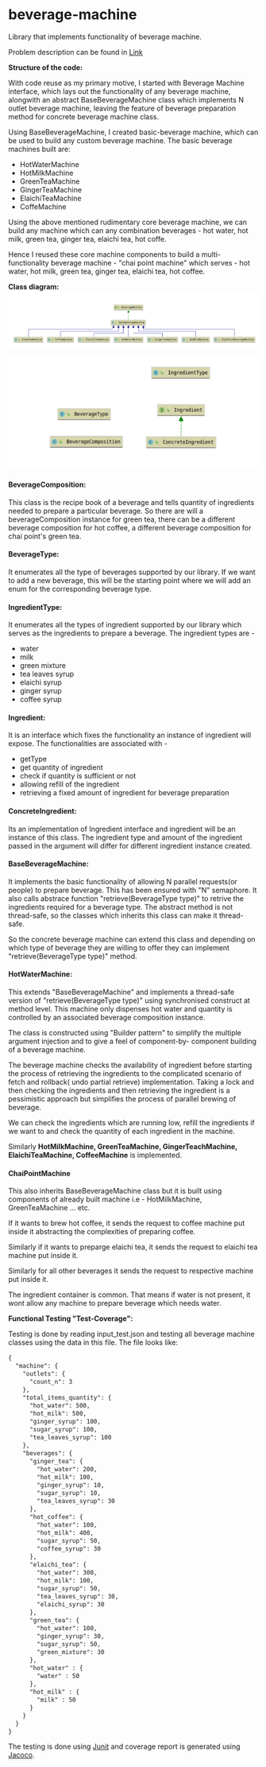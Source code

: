 # beverage-machine
Library that implements functionality of beverage machine.

Problem description can be found in [Link](archive/README.md)


**Structure of the code:**

With code reuse as my primary motive, I started with Beverage Machine interface,
which lays out the functionality of any beverage machine, alongwith an abstract
BaseBeverageMachine class which implements N outlet beverage machine, leaving the
feature of beverage preparation method for concrete beverage machine class. 

Using BaseBeverageMachine, I created basic-beverage machine, which can be used to
build any custom beverage machine. The basic beverage machines built are:

- HotWaterMachine
- HotMilkMachine
- GreenTeaMachine
- GingerTeaMachine
- ElaichiTeaMachine
- CoffeMachine

Using the above mentioned rudimentary core beverage machine, we can build any machine
which can any combination beverages - hot water, hot milk, green tea, ginger tea,
elaichi tea, hot coffe.

Hence I reused these core machine components to build a multi-functionality beverage
machine - "chai point machine" which serves - hot water, hot milk, green tea,
ginger tea, elaichi tea, hot coffee.

**Class diagram:**
![alt text](https://github.com/maskofG/beverage-machine/blob/master/archive/images/beverage_machine.png?raw=true)

![alt text](https://github.com/maskofG/beverage-machine/blob/master/archive/images/ingredient_and_beverage_type.png?raw=true)

#### <div class="text-purple">BeverageComposition:</div>
This class is the recipe book of a beverage and tells quantity of ingredients needed
to prepare a particular beverage. So there are will a beverageComposition instance
for green tea, there can be a different beverage composition for hot coffee, a 
different beverage composition for chai point's green tea.

#### BeverageType:
It enumerates all the type of beverages supported by our library. If we want to
add a new beverage, this will be the starting point where we will add an enum
for the corresponding beverage type.

#### IngredientType:
It enumerates all the types of ingredient supported by our library which serves
as the ingredients to prepare a beverage. The ingredient types are -
- water
- milk
- green mixture
- tea leaves syrup
- elaichi syrup
- ginger syrup
- coffee syrup


#### Ingredient:
It is an interface which fixes the functionality an instance of ingredient will 
expose. The functionalities are associated with -
- getType
- get quantity of ingredient
- check if quantity is sufficient or not
- allowing refill of the ingredient
- retrieving a fixed amount of ingredient for beverage preparation

#### ConcreteIngredient:
Its an implementation of Ingredient interface and ingredient will be an instance 
of this class. The ingredient type and amount of the ingredient passed in the 
argument will differ for different ingredient instance created.

#### BaseBeverageMachine:
It implements the basic functionality of allowing N parallel requests(or people) 
to prepare beverage. This has been ensured with "N" semaphore. It also calls 
abstrace function "retrieve(BeverageType type)" to retrive the ingredients required for a beverage type. The
abstract method is not thread-safe, so the classes which inherits this class
can make it thread-safe. 

So the concrete beverage machine can extend this class and depending on which type 
of beverage they are willing to offer they can implement "retrieve(BeverageType type)"
method.

#### HotWaterMachine:
This extends "BaseBeverageMachine" and implements a thread-safe version of
"retrieve(BeverageType type)" using synchronised construct at method level. This
machine only dispenses hot water and quantity is controlled by an associated
beverage composition instance. 

The class is constructed using "Builder pattern"
to simplify the multiple argument injection and to give a feel of component-by-
component building of a beverage machine.

The beverage machine checks the availability of ingredient before starting the 
process of retrieving the ingredients to the complicated scenario of fetch and
rollback( undo partial retrieve) implementation. Taking a lock and then checking
the ingredients and then retrieving the ingredient is a pessimistic approach but 
simplifies the process of parallel brewing of beverage.

We can check the ingredients which are running low, refill the ingredients if we want
to and check the quantity of each ingredient in the machine.

Similarly **HotMilkMachine, GreenTeaMachine, GingerTeachMachine, ElaichiTeaMachine,
CoffeeMachine** is implemented.

#### ChaiPointMachine
This also inherits BaseBeverageMachine class but it is built using components of
already built machine i.e - HotMilkMachine, GreenTeaMachine ... etc.

If it wants to brew hot coffee, it sends the request to coffee machine put
inside it abstracting the complexities of preparing coffee.

Similarly if it wants to preparge elaichi tea, it sends the request to elaichi
tea machine put inside it.

Similarly for all other beverages it sends the request to respective machine 
put inside it.

The ingredient container is common. That means if water is not present, it wont
allow any machine to prepare beverage which needs water.


**Functional Testing "Test-Coverage":**

Testing is done by reading input_test.json and testing all beverage machine classes 
using the data in this file. The file looks like:

```
{
  "machine": {
    "outlets": {
      "count_n": 3
    },
    "total_items_quantity": {
      "hot_water": 500,
      "hot_milk": 500,
      "ginger_syrup": 100,
      "sugar_syrup": 100,
      "tea_leaves_syrup": 100
    },
    "beverages": {
      "ginger_tea": {
        "hot_water": 200,
        "hot_milk": 100,
        "ginger_syrup": 10,
        "sugar_syrup": 10,
        "tea_leaves_syrup": 30
      },
      "hot_coffee": {
        "hot_water": 100,
        "hot_milk": 400,
        "sugar_syrup": 50,
        "coffee_syrup": 30
      },
      "elaichi_tea": {
        "hot_water": 300,
        "hot_milk": 100,
        "sugar_syrup": 50,
        "tea_leaves_syrup": 30,
        "elaichi_syrup": 30
      },
      "green_tea": {
        "hot_water": 100,
        "ginger_syrup": 30,
        "sugar_syrup": 50,
        "green_mixture": 30
      },
      "hot_water" : {
        "water" : 50
      },
      "hot_milk" : {
        "milk" : 50
      }
    }
  }
}
```
The testing is done using [Junit](https://junit.org/junit5/) and coverage report is generated using [Jacoco](https://www.eclemma.org/jacoco/).




















